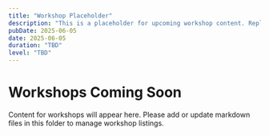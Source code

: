 ```yaml
---
title: "Workshop Placeholder"
description: "This is a placeholder for upcoming workshop content. Replace or add workshop markdown files here to populate the workshops section."
pubDate: 2025-06-05
date: 2025-06-05
duration: "TBD"
level: "TBD"
---
```


# Workshops Coming Soon

Content for workshops will appear here. Please add or update markdown files in this folder to manage workshop listings.
